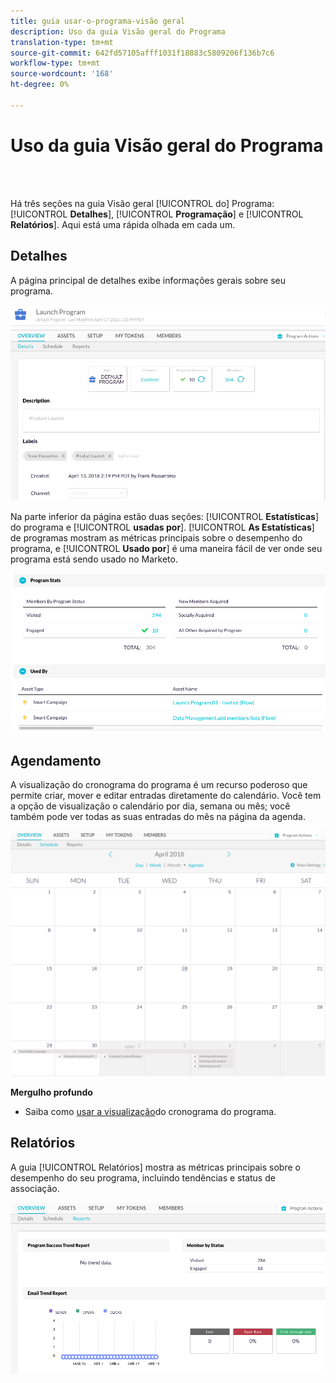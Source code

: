 ```yaml
---
title: guia usar-o-programa-visão geral
description: Uso da guia Visão geral do Programa
translation-type: tm+mt
source-git-commit: 642fd57105afff1031f18883c5809206f136b7c6
workflow-type: tm+mt
source-wordcount: '168'
ht-degree: 0%

---
```



# Uso da guia Visão geral do Programa

<br> 

Há três seções na guia Visão geral [!UICONTROL do] Programa: [!UICONTROL **Detalhes**], [!UICONTROL **Programação**] e [!UICONTROL **Relatórios**]. Aqui está uma rápida olhada em cada um.

## Detalhes

A página principal de detalhes exibe informações gerais sobre seu programa.

![Imagem Um](/help/sky/assets/programs/using-the-program-overview-tab/using-the-program-overview-tab-1.png)

Na parte inferior da página estão duas seções: [!UICONTROL **Estatísticas**] do programa e [!UICONTROL **usadas por**]. [!UICONTROL **As Estatísticas**] de programas mostram as métricas principais sobre o desempenho do programa, e [!UICONTROL **Usado por**] é uma maneira fácil de ver onde seu programa está sendo usado no Marketo.

![Imagem dois](/help/sky/assets/programs/using-the-program-overview-tab/using-the-program-overview-tab-2.png)

## Agendamento

A visualização do cronograma do programa é um recurso poderoso que permite criar, mover e editar entradas diretamente do calendário. Você tem a opção de visualização o calendário por dia, semana ou mês; você também pode ver todas as suas entradas do mês na página da agenda.

![Imagem Três](/help/sky/assets/programs/using-the-program-overview-tab/using-the-program-overview-tab-3.png)

**Mergulho profundo**

* Saiba como [usar a visualização](/help/sky/navigating-program-schedule-view.md)do cronograma do programa.

## Relatórios

A guia [!UICONTROL Relatórios] mostra as métricas principais sobre o desempenho do seu programa, incluindo tendências e status de associação.

![Imagem quatro](/help/sky/assets/programs/using-the-program-overview-tab/using-the-program-overview-tab-4.png)
